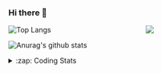 ### Hi there 👋

<!--
**tao8687/tao8687** is a ✨ _special_ ✨ repository because its `README.md` (this file) appears on your GitHub profile.

Here are some ideas to get you started:

- 🔭 I’m currently working on ...
- 🌱 I’m currently learning ...
- 👯 I’m looking to collaborate on ...
- 🤔 I’m looking for help with ...
- 💬 Ask me about ...
- 📫 How to reach me: ...
- 😄 Pronouns: ...
- ⚡ Fun fact: ...
-->

<img align='right' src="https://media.giphy.com/media/M9gbBd9nbDrOTu1Mqx/giphy.gif" width="230">

![Top Langs](https://github-readme-stats.vercel.app/api/top-langs/?username=tao8687&layout=compact&title_color=23238E&text_color=A67D3D)

![Anurag's github stats](https://github-readme-stats.vercel.app/api?username=tao8687&show_icons=true&&text_color=A67D3D&title_color=23238E&show_icons=false&count_private=true&hide=stars)

<details>
  <summary>:zap: Coding Stats</summary>
  <b>
<!--START_SECTION:waka-->
![Profile Views](http://img.shields.io/badge/Profile%20Views-0-blue)

**🐱 My GitHub Data** 

> 🏆 64 Contributions in the Year 2022
 > 
> 📦 945.7 kB Used in GitHub's Storage 
 > 
> 🚫 Not Opted to Hire
 > 
> 📜 52 Public Repositories 
 > 
> 🔑 22 Private Repositories  
 > 
**I'm an Early 🐤** 

```text
🌞 Morning    105 commits    ███████████████████░░░░░░   77.21% 
🌆 Daytime    9 commits      █░░░░░░░░░░░░░░░░░░░░░░░░   6.62% 
🌃 Evening    22 commits     ████░░░░░░░░░░░░░░░░░░░░░   16.18% 
🌙 Night      0 commits      ░░░░░░░░░░░░░░░░░░░░░░░░░   0.0%

```
📅 **I'm Most Productive on Monday** 

```text
Monday       26 commits     ████░░░░░░░░░░░░░░░░░░░░░   19.12% 
Tuesday      22 commits     ████░░░░░░░░░░░░░░░░░░░░░   16.18% 
Wednesday    25 commits     ████░░░░░░░░░░░░░░░░░░░░░   18.38% 
Thursday     20 commits     ███░░░░░░░░░░░░░░░░░░░░░░   14.71% 
Friday       16 commits     ███░░░░░░░░░░░░░░░░░░░░░░   11.76% 
Saturday     13 commits     ██░░░░░░░░░░░░░░░░░░░░░░░   9.56% 
Sunday       14 commits     ██░░░░░░░░░░░░░░░░░░░░░░░   10.29%

```


📊 **This Week I Spent My Time On** 

```text
⌚︎ Time Zone: Asia/Shanghai

💬 Programming Languages: 
Other                    52 mins             █████████░░░░░░░░░░░░░░░░   35.77% 
Python                   41 mins             ███████░░░░░░░░░░░░░░░░░░   28.22% 
Text                     23 mins             ████░░░░░░░░░░░░░░░░░░░░░   16.25% 
XML                      11 mins             ██░░░░░░░░░░░░░░░░░░░░░░░   7.65% 
YAML                     10 mins             █░░░░░░░░░░░░░░░░░░░░░░░░   7.21%

🔥 Editors: 
VS Code                  2 hrs 25 mins       █████████████████████████   100.0%

🐱‍💻 Projects: 
Unknown Project          1 hr 34 mins        ████████████████░░░░░░░░░   64.73% 
taobao_seckill           51 mins             ████████░░░░░░░░░░░░░░░░░   35.27%

💻 Operating System: 
Linux                    2 hrs 25 mins       █████████████████████████   100.0%

```

**I Mostly Code in Python** 

```text
Python                   7 repos             ███████░░░░░░░░░░░░░░░░░░   28.0% 
C                        6 repos             ██████░░░░░░░░░░░░░░░░░░░   24.0% 
C++                      5 repos             █████░░░░░░░░░░░░░░░░░░░░   20.0% 
Shell                    2 repos             ██░░░░░░░░░░░░░░░░░░░░░░░   8.0% 
Makefile                 1 repo              █░░░░░░░░░░░░░░░░░░░░░░░░   4.0%

```


**Timeline**

![Chart not found](https://raw.githubusercontent.com/tao8687/tao8687/master/charts/bar_graph.png) 


 Last Updated on 11/03/2022 01:25:08 UTC
<!--END_SECTION:waka-->
</details>
